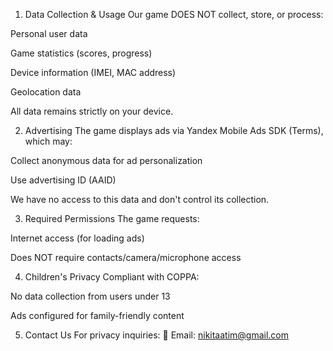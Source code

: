 1. Data Collection & Usage
Our game DOES NOT collect, store, or process:

Personal user data

Game statistics (scores, progress)

Device information (IMEI, MAC address)

Geolocation data

All data remains strictly on your device.

2. Advertising
The game displays ads via Yandex Mobile Ads SDK (Terms), which may:

Collect anonymous data for ad personalization

Use advertising ID (AAID)

We have no access to this data and don't control its collection.

3. Required Permissions
The game requests:

Internet access (for loading ads)

Does NOT require contacts/camera/microphone access

4. Children's Privacy
Compliant with COPPA:

No data collection from users under 13

Ads configured for family-friendly content

5. Contact Us
For privacy inquiries:
📧 Email: nikitaatim@gmail.com
